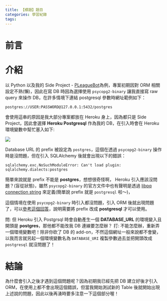 ```yaml
---
title: 【標題】題目
categories: 學習紀錄
tags:
---
```


<style>
  section.compact {
    font-size: 150%  
  }
  img[alt~="center"] {
    display: block;
    margin: 0 auto;
  }
</style>

# 前言

<!-- more -->

# 介紹
以 Python 以及我的 Side Project - [PLeagueBot](https://github.com/louis70109/PLeagueBot)為例，專案初期因對 ORM 相關設定不熟(懶)，因此在寫 DB 時因為選擇使用 `psycopg2-binary` 讓我直接寫 raw query 來操作 DB，在許多情境下連結 postgresql 參數時網址範例如下：

```
postgres://USER:PASSWORD@127.0.0.1:5432/postgres
```

會使用這串的原因是我大部分專案都放在 Heroku 身上，因為都只是 Side Project，因此會選擇 **Heroku Postgresql** 作為我的 DB，在引入時會在 Heroku 環境變數中幫忙塞入如下:

![](https://nijialin.com/images/2021/debug-heroku-postgres/1.png)

Database URL 的 prefix 被設定為 `postgres`，這個在透過 `psycopg2-binary` 操作時是沒問題，但在引入 SQLAlchemy 後就會出現以下的錯誤：

```
sqlalchemy.exc.NoSuchModuleError: Can't load plugin: sqlalchemy.dialects:postgres
```

簡單來說就是 prefix 不能是 **postgres**，想想很奇怪啊， Heroku 引入應該沒問題？(盲從狀態)，雖然 `psycopg2-binary` 的官方文件中也有聲明是透過 [libpq connection string](https://www.postgresql.org/docs/current/libpq-connect.html#LIBPQ-CONNSTRING) 來定義(簡單說 prefix 就是 `postgresql` 啦～)，

這個情境在使用 `psycopg2-binary` 時引入都沒問題，引入 ORM 後就出現問題了，可以[參考這個回答](https://stackoverflow.com/questions/24727902/what-is-the-form-of-my-local-postgresql-database-url)，說明需要將 prefix 改成 **postgresql** 才可以使用。

問: 但 Heroku 引入 Postgrsql 時會自動產生一個 **DATABASE_URL** 的環境變入且開頭是 **postgres**，那他都不能改我 DB 連線要怎麼辦？
打: 不能怎麼辦，重新弄一個環境變數吧！除非你砍了 DB 的 add-on，不然這個網址一般來說都不會變，以我而言就另起一個環境變數名為 `DATABASE_URI` 複製參數過去並把開頭改成 `postgresql` 就沒問題了！
## 

# 結論

為什麼會引入之後才遇到這個問題呢？因為初期我已經先把 DB 建立好後才引入 ORM，在使用上都不會出現這個錯誤，但當我開始測試新的 Table 後就開始出現上述說的問題，因此以後再湧時要多注意一下這個部分喔！